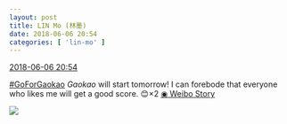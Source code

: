 ```yaml
---
layout: post
title: LIN Mo (林墨)
date: 2018-06-06 20:54
categories: [ 'lin-mo' ]
---
```


<div class="weibo-info">
  <a href="https://weibo.com/6108312042/Gk98W6haV">2018-06-06 20:54</a>
</div>

[#GoForGaokao](http://s.weibo.com/weibo/%23%E9%AB%98%E8%80%83%E5%8A%A0%E6%B2%B9%23) *Gaokao* will start tomorrow! I can forebode that everyone who likes me will get a good score. 😊×2  [◉ Weibo Story](https://m.weibo.cn/c/story/player?oid=1042151:23135424248017101728880_6)

<!-- more -->

<a href="//wx2.sinaimg.cn/large/006FnQZYly8fs1r4xdtcvj30f00qo40q.jpg">
  <img class="weibo-pic-preview" src="//wx2.sinaimg.cn/large/006FnQZYly8fs1r4xdtcvj30f00qo40q.jpg" />
</a>
